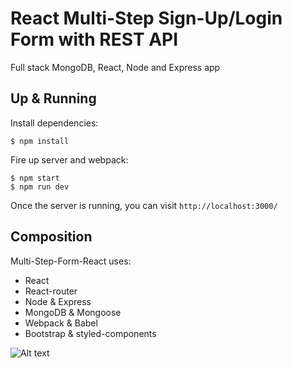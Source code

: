 # React Multi-Step Sign-Up/Login Form with REST API

Full stack MongoDB, React, Node and Express app

## Up & Running
Install dependencies:
```
$ npm install
```

Fire up server and webpack:
```
$ npm start
$ npm run dev
```

Once the server is running, you can visit `http://localhost:3000/`

## Composition
Multi-Step-Form-React uses:
- React
- React-router
- Node & Express
- MongoDB & Mongoose
- Webpack & Babel
- Bootstrap & styled-components

![Alt text](https://i.imgur.com/sYYLXQJ.gif)

